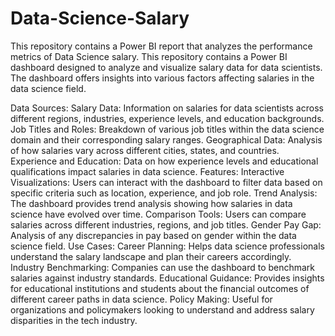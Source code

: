 # Data-Science-Salary
This repository contains a Power BI report that analyzes the performance metrics of Data Science salary.
This repository contains a Power BI dashboard designed to analyze and visualize salary data for data scientists. The dashboard offers insights into various factors affecting salaries in the data science field.

Data Sources:
Salary Data: Information on salaries for data scientists across different regions, industries, experience levels, and education backgrounds.
Job Titles and Roles: Breakdown of various job titles within the data science domain and their corresponding salary ranges.
Geographical Data: Analysis of how salaries vary across different cities, states, and countries.
Experience and Education: Data on how experience levels and educational qualifications impact salaries in data science.
Features:
Interactive Visualizations: Users can interact with the dashboard to filter data based on specific criteria such as location, experience, and job role.
Trend Analysis: The dashboard provides trend analysis showing how salaries in data science have evolved over time.
Comparison Tools: Users can compare salaries across different industries, regions, and job titles.
Gender Pay Gap: Analysis of any discrepancies in pay based on gender within the data science field.
Use Cases:
Career Planning: Helps data science professionals understand the salary landscape and plan their careers accordingly.
Industry Benchmarking: Companies can use the dashboard to benchmark salaries against industry standards.
Educational Guidance: Provides insights for educational institutions and students about the financial outcomes of different career paths in data science.
Policy Making: Useful for organizations and policymakers looking to understand and address salary disparities in the tech industry.
